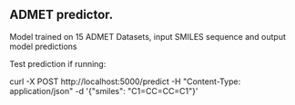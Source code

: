 ## ADMET predictor.

Model trained on 15 ADMET Datasets, input SMILES sequence and output model predictions

Test prediction if running:

curl -X POST http://localhost:5000/predict -H "Content-Type: application/json" -d '{"smiles": "C1=CC=CC=C1"}'